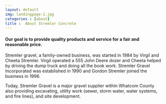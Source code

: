 ```yaml
---
layout: default
img: landingpage-2.jpg
categories : [about]
title :  About Stremler Concrete
---
```


#### Our goal is to provide quality products and service for a fair and reasonable price.

Stremler gravel, a family-owned business, was started in 1984 by Virgil and Cheeta Stremler. Virgil operated a 555 John Deere dozer and Cheeta helped by driving the dump truck and doing all the book work. Stremler Gravel Incorporated was established in 1990 and Gordon Stremler joined the business in 1996.

Today, Stremler Gravel is a major gravel supplier within Whatcom County also providing excavating, utility work (sewer, storm water, water systems, and fire lines), and site development. 
